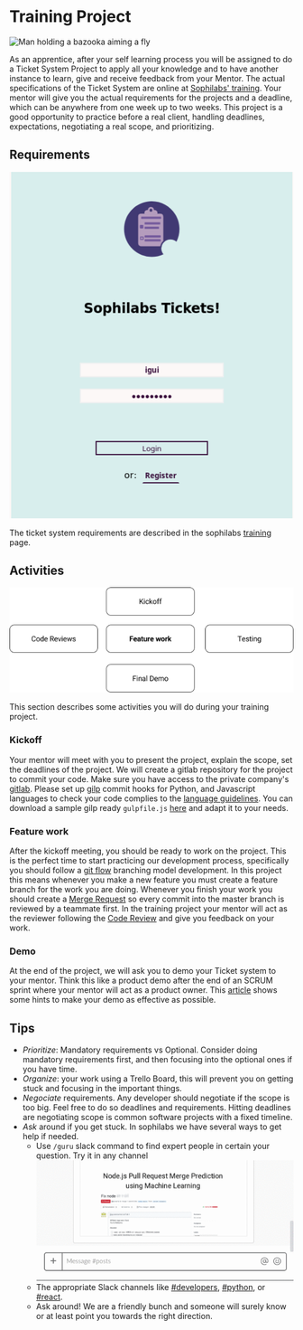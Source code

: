 # Training Project

![Man holding a bazooka aiming a fly](https://d2wlcd8my7k9h4.cloudfront.net/static/figures/technology.jpg)

As an apprentice, after your self learning process you will be assigned to do a Ticket System
Project to apply all your knowledge and to have another instance to learn, give and receive feedback
from your Mentor. The actual specifications of the Ticket System are online at
[Sophilabs' training](https://github.com/sophilabs/training).
Your mentor will give you the actual requirements for the projects and a deadline, which can be
anywhere from one week up to two weeks. This project is a good opportunity to practice before a
real client, handling deadlines, expectations, negotiating a real scope, and prioritizing.

## Requirements

![Ticket system screenshots](./tickets.png)

The ticket system requirements are described in the sophilabs [training](https://github.com/sophilabs/training)
page.

## Activities

![Process](./process.png)

This section describes some activities you will do during your training project.

### Kickoff

Your mentor will meet with you to present the project, explain the scope, set the deadlines of the
project. We will create a gitlab repository for the project to commit your code. Make sure you have
access to the private company's [gitlab](https://git.sophilabs.io/). Please set up
[gilp](https://sophilabs.co/blog/gulp-and-commit-hooks-gilp) commit hooks for Python, and Javascript
languages to check your code complies to the [language guidelines](/programming/README.rst). You can
download a sample gilp ready `gulpfile.js`
[here](https://github.com/sophilabs/gilp/blob/master/examples/full.js) and adapt it to your needs.

### Feature work

After the kickoff meeting, you should be ready to work on the project. This is the perfect time to
start practicing our development process, specifically you should follow a
[git flow](http://nvie.com/posts/a-successful-git-branching-model/)  branching model development.
In this project this means whenever you make a new feature you must create a feature branch for the
work you are doing. Whenever you finish your work you should create a
[Merge Request](https://docs.gitlab.com/ee/gitlab-basics/add-merge-request.html) so every commit
into the master branch is reviewed by a teammate first. In the training project your mentor will
act as the reviewer following the [Code Review](https://sophilabs.co/playbook/#code-reviews) and
give you feedback on your work.

### Demo

At the end of the project, we will ask you to  demo your Ticket system to your mentor. Think this
like a product demo after the end of an SCRUM sprint where your mentor will act as a product owner.
This [article](https://www.atlantbh.com/blog/4-steps-successful-product-demo/) shows some hints to
make your demo as effective as possible.

## Tips

* *Prioritize*: Mandatory requirements vs Optional. Consider doing mandatory requirements first,
  and then focusing into the optional ones if you have time.
* *Organize*: your work using a Trello Board, this will prevent you on getting stuck and focusing
  in the important things.
* *Negociate* requirements. Any developer should negotiate if the scope is too big. Feel free to do
  so deadlines and requirements. Hitting deadlines are negotiating scope is common software projects
  with a fixed timeline.
* *Ask* around if you get stuck. In sophilabs we have several ways to get help if needed.
  * Use `/guru` slack command to find expert people in certain your question. Try it in any channel
    ![Animation showing how to type a /guru query](./guru.gif)
  * The appropriate Slack channels like [#developers](https://sophilabs.slack.com/messages/developers),
    [#python](https://sophilabs.slack.com/messages/python), or
    [#react](https://sophilabs.slack.com/messages/react).
  * Ask around! We are a friendly bunch and someone will surely know or at least point you towards
    the right direction.